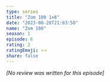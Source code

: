 ```yaml
---
type: series
title: "Zom 100 1x6"
date: "2023-08-28T21:03:50"
name: "Zom 100"
season: 1
episode: 6
rating: 2
ratingEmoji: ⭐️⭐️
share: false
---
```


_[No review was written for this episode]_
